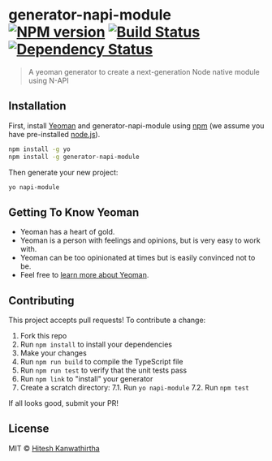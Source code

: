 # generator-napi-module [![NPM version][npm-image]][npm-url] [![Build Status][travis-image]][travis-url] [![Dependency Status][daviddm-image]][daviddm-url]
> A yeoman generator to create a next-generation Node native module using N-API

## Installation

First, install [Yeoman](http://yeoman.io) and generator-napi-module using [npm](https://www.npmjs.com/) (we assume you have pre-installed [node.js](https://nodejs.org/)).

```bash
npm install -g yo
npm install -g generator-napi-module
```

Then generate your new project:

```bash
yo napi-module
```

## Getting To Know Yeoman

 * Yeoman has a heart of gold.
 * Yeoman is a person with feelings and opinions, but is very easy to work with.
 * Yeoman can be too opinionated at times but is easily convinced not to be.
 * Feel free to [learn more about Yeoman](http://yeoman.io/).

## Contributing

This project accepts pull requests! To contribute a change:
1. Fork this repo
2. Run `npm install` to install your dependencies
3. Make your changes
4. Run `npm run build` to compile the TypeScript file
5. Run `npm run test` to verify that the unit tests pass
6. Run `npm link` to "install" your generator
7. Create a scratch directory:
    7.1. Run `yo napi-module`
    7.2. Run `npm test`

If all looks good, submit your PR!

## License

MIT © [Hitesh Kanwathirtha]()


[npm-image]: https://badge.fury.io/js/generator-napi-module.svg
[npm-url]: https://npmjs.org/package/generator-napi-module
[travis-image]: https://travis-ci.org/digitalinfinity/generator-napi-module.svg?branch=master
[travis-url]: https://travis-ci.org/digitalinfinity/generator-napi-module
[daviddm-image]: https://david-dm.org/digitalinfinity/generator-napi-module.svg?theme=shields.io
[daviddm-url]: https://david-dm.org/digitalinfinity/generator-napi-module
